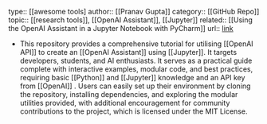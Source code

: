 type:: [[awesome tools] 
author:: [[Pranav Gupta]]
category:: [[GitHub Repo]] 
topic:: [[research tools]], [[OpenAI Assistant]], [[Jupyter]]
related:: [[Using the OpenAI Assistant in a Jupyter Notebook with PyCharm]] 
url:: [link](https://github.com/pranavgupta2603/OpenAI-Assistants-Template)

- This repository provides a comprehensive tutorial for utilising [[OpenAI API]] to create an [[OpenAI Assistant]] using [[Jupyter]]. It targets developers, students, and AI enthusiasts. It serves as a practical guide complete with interactive examples, modular code, and best practices, requiring basic [[Python]] and [[Jupyter]] knowledge and an API key from [[OpenAI]] . Users can easily set up their environment by cloning the repository, installing dependencies, and exploring the modular utilities provided, with additional encouragement for community contributions to the project, which is licensed under the MIT License.